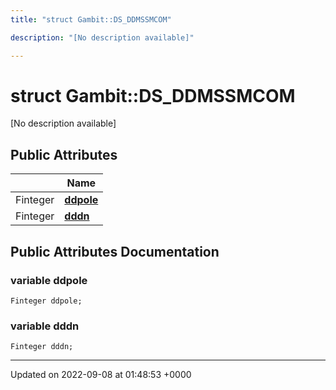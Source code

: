 ```yaml
---
title: "struct Gambit::DS_DDMSSMCOM"

description: "[No description available]"

---
```


# struct Gambit::DS_DDMSSMCOM



[No description available]

## Public Attributes

|                | Name           |
| -------------- | -------------- |
| Finteger | **[ddpole](/documentation/code/classes/structgambit_1_1ds__ddmssmcom/#variable-gambitds-ddmssmcom-ddpole)**  |
| Finteger | **[dddn](/documentation/code/classes/structgambit_1_1ds__ddmssmcom/#variable-gambitds-ddmssmcom-dddn)**  |

## Public Attributes Documentation

### variable ddpole

```
Finteger ddpole;
```


### variable dddn

```
Finteger dddn;
```


-------------------------------

Updated on 2022-09-08 at 01:48:53 +0000